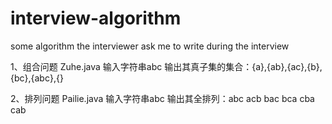 # interview-algorithm
some algorithm the interviewer ask me to write during the interview

1、组合问题 Zuhe.java
    输入字符串abc 输出其真子集的集合：{a},{ab},{ac},{b},{bc},{abc},{}


2、排列问题 Pailie.java
    输入字符串abc 输出其全排列：abc acb bac bca cba cab
